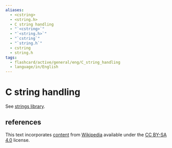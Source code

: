 ```yaml
---
aliases:
  - <cstring>
  - <string.h>
  - C string handling
  - "`<cstring>`"
  - "`<string.h>`"
  - "`cstring`"
  - "`string.h`"
  - cstring
  - string.h
tags:
  - flashcard/active/general/eng/C_string_handling
  - language/in/English
---
```


# C string handling

See [strings library](../../special/C/strings%20library.md).

## references

This text incorporates [content](https://en.wikipedia.org/wiki/C_string_handling) from [Wikipedia](Wikipedia.md) available under the [CC BY-SA 4.0](https://creativecommons.org/licenses/by-sa/4.0/) license.
